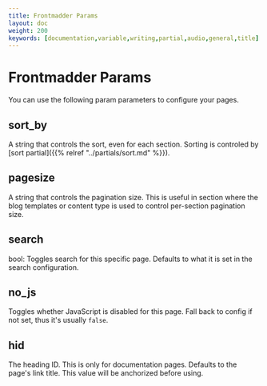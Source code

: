 ```yaml
---
title: Frontmadder Params
layout: doc
weight: 200
keywords: [documentation,variable,writing,partial,audio,general,title]
---
```

# Frontmadder Params
You can use the following param parameters to configure your pages.

## sort_by
A string that controls the sort, even for each section. Sorting is controled by [sort partial]({{% relref "../partials/sort.md" %}}).

## pagesize
A string that controls the pagination size. This is useful in section where the blog templates or content type is used to control per-section pagination size.

## search
bool: Toggles search for this specific page. Defaults to what it is set in the search configuration.

## no_js
Toggles whether JavaScript is disabled for this page. Fall back to config if not set, thus it's usually `false`.

## hid
The heading ID. This is only for documentation pages. Defaults to the page's link title. This value will be anchorized before using.